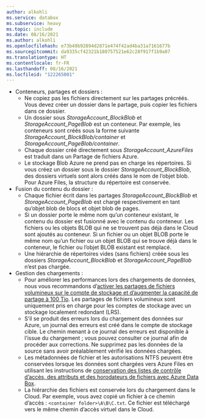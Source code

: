 ```yaml
---
author: alkohli
ms.service: databox
ms.subservice: heavy
ms.topic: include
ms.date: 08/16/2021
ms.author: alkohli
ms.openlocfilehash: e73b49b92894d2871e474f42ad4ba31a7161677b
ms.sourcegitcommit: da9335cf42321b180757521e62c28f917f1b9a07
ms.translationtype: HT
ms.contentlocale: fr-FR
ms.lasthandoff: 08/16/2021
ms.locfileid: "122265001"
---
```

- Conteneurs, partages et dossiers :
  - Ne copiez pas les fichiers directement sur les partages précréés. Vous devez créer un dossier dans le partage, puis copier les fichiers dans ce dossier.
  - Un dossier sous *StorageAccount_BlockBlob* et *StorageAccount_PageBlob* est un conteneur. Par exemple, les conteneurs sont créés sous la forme suivante *StorageAccount_BlockBlob/container* et *StorageAccount_PageBlob/container*.
  - Chaque dossier créé directement sous *StorageAccount_AzureFiles* est traduit dans un Partage de fichiers Azure.
  - Le stockage Blob Azure ne prend pas en charge les répertoires. Si vous créez un dossier sous le dossier *StorageAccount_BlockBlob*, des dossiers virtuels sont alors créés dans le nom de l’objet blob. Pour Azure Files, la structure du répertoire est conservée.
- Fusion du contenu du dossier :
  - Chaque fichier écrit dans les partages *StorageAccount_BlockBlob* et *StorageAccount_PageBlob* est chargé respectivement en tant qu’objet blob de blocs et objet blob de pages.
  - Si un dossier porte le même nom qu’un conteneur existant, le contenu du dossier est fusionné avec le contenu du conteneur. Les fichiers ou les objets BLOB qui ne se trouvent pas déjà dans le Cloud sont ajoutés au conteneur. Si un fichier ou un objet BLOB porte le même nom qu’un fichier ou un objet BLOB qui se trouve déjà dans le conteneur, le fichier ou l’objet BLOB existant est remplacé.
  - Une hiérarchie de répertoires vides (sans fichiers) créée sous les dossiers *StorageAccount_BlockBlob* et *StorageAccount_PageBlob* n’est pas chargée.
- Gestion des chargements : 
  - Pour améliorer les performances lors des chargements de données, nous vous recommandons d’[activer les partages de fichiers volumineux sur le compte de stockage et d’augmenter la capacité de partage à 100 Tio](../articles/storage/files/storage-how-to-create-file-share.md#enable-large-files-shares-on-an-existing-account). Les partages de fichiers volumineux sont uniquement pris en charge pour les comptes de stockage avec un stockage localement redondant (LRS).
  - S’il se produit des erreurs lors du chargement des données sur Azure, un journal des erreurs est créé dans le compte de stockage cible. Le chemin menant à ce journal des erreurs est disponible à l’issue du chargement ; vous pouvez consulter ce journal afin de procéder aux corrections. Ne supprimez pas les données de la source sans avoir préalablement vérifié les données chargées.
  - Les métadonnées de fichier et les autorisations NTFS peuvent être conservées lorsque les données sont chargées vers Azure Files en utilisant les instructions de [conservation des listes de contrôle d’accès, des attributs et des horodateurs de fichiers avec Azure Data Box](../articles/databox/data-box-file-acls-preservation.md).
  - La hiérarchie des fichiers est conservée lors du chargement dans le Cloud. Par exemple, vous avez copié un fichier à ce chemin d’accès : `<container folder>\A\B\C.txt`. Ce fichier est téléchargé vers le même chemin d’accès virtuel dans le Cloud.
  
